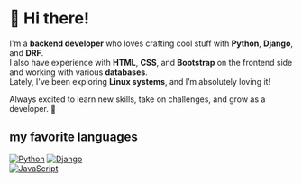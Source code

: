 # 👋 Hi there!  

I'm a **backend developer** who loves crafting cool stuff with **Python**, **Django**, and **DRF**.  
I also have experience with **HTML**, **CSS**, and **Bootstrap** on the frontend side and working with various **databases**.  
Lately, I've been exploring **Linux systems**, and I’m absolutely loving it!  

Always excited to learn new skills, take on challenges, and grow as a developer. 🚀  

## my favorite languages
[![Python]([https://img.shields.io/badge/-Python-3776AB?logo=python&logoColor=white&style=flat-square)](https://www.python.org](https://raw.githubusercontent.com/rahul-jha98/github_readme_icons/main/language_and_tools/square/python/python.svg))  
[![Django](https://img.shields.io/badge/-Django-092E20?logo=django&logoColor=white&style=flat-square)](https://www.djangoproject.com)  
[![JavaScript](https://img.shields.io/badge/-JavaScript-F7DF1E?logo=javascript&logoColor=black&style=flat-square)](https://developer.mozilla.org/en-US/docs/Web/JavaScript)  

